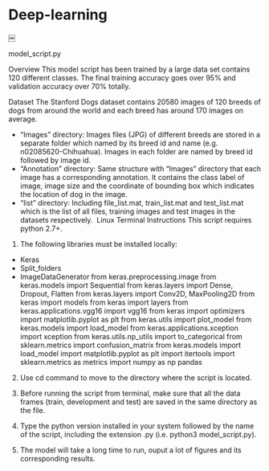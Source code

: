# Deep-learning
￼


model_script.py

Overview
This model script has been trained by a large data set contains 120 different classes.
The final training accuracy goes over 95% and validation accuracy over 70% totally.

Dataset
The Stanford Dogs dataset contains 20580 images of 120 breeds of dogs from around the world and each breed has around 170 images on average.
* “Images” directory: Images files (JPG) of different breeds are stored in a separate folder which named by its breed id and name (e.g. n02085620-Chihuahua). Images in each folder are named by breed id followed by image id.
* “Annotation” directory: Same structure with “Images” directory that each image has a corresponding annotation. It contains the class label of image, image size and the coordinate of bounding box which indicates the location of dog in the image.
* “list” directory: Including file_list.mat, train_list.mat and test_list.mat which is the list of all files, training images and test images in the datasets respectively. 
Linux Terminal Instructions
This script requires python 2.7+.


1. The following libraries must be installed locally:
* Keras
* Split_folders
* ImageDataGenerator from keras.preprocessing.image
from keras.models import Sequential
from keras.layers import Dense, Dropout, Flatten
from keras.layers import Conv2D, MaxPooling2D
from keras import models
from keras import layers
from keras.applications.vgg16 import vgg16
from keras import optimizers
import matplotlib.pyplot as plt
from keras.utils import plot_model
from keras.models import load_model
from keras.applications.xception import xception
from keras.utils.np_utils import to_categorical
from sklearn.metrics import confusion_matrix
from keras.models import load_model
import matplotlib.pyplot as plt
import itertools
import sklearn.metrics as metrics
import numpy as np
pandas

2. Use cd command to move to the directory where the script is located.

3. Before running the script from terminal, make sure that all the data frames (train, development and test) are saved in the same directory as the file.

4. Type the python version installed in your system followed by the name of the script, including the extension .py (i.e. python3 model_script.py).

5. The model will take a long time to run, ouput a lot of figures and its corresponding results.
